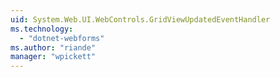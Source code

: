 ```yaml
---
uid: System.Web.UI.WebControls.GridViewUpdatedEventHandler
ms.technology: 
  - "dotnet-webforms"
ms.author: "riande"
manager: "wpickett"
---
```


